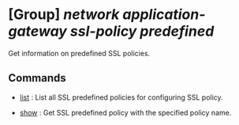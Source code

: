 # [Group] _network application-gateway ssl-policy predefined_

Get information on predefined SSL policies.

## Commands

- [list](/Commands/network/application-gateway/ssl-policy/predefined/_list.md)
: List all SSL predefined policies for configuring SSL policy.

- [show](/Commands/network/application-gateway/ssl-policy/predefined/_show.md)
: Get SSL predefined policy with the specified policy name.
